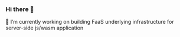 ### Hi there 👋

🔭 I’m currently working on building FaaS underlying infrastructure for server-side js/wasm application
